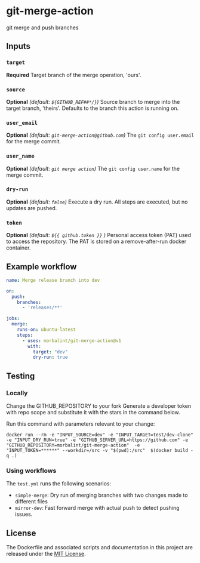 # git-merge-action
git merge and push branches

## Inputs

### `target`

**Required** Target branch of the merge operation, 'ours'.

### `source`

**Optional** *(default: `${GITHUB_REF##*/}`)* Source branch to merge into the target branch, 'theirs'. Defaults to the branch this action is running on. 

### `user_email`

**Optional** *(default: `git-merge-action@github.com`)* The `git config user.email` for the merge commit.

### `user_name`

**Optional** *(default: `git merge action`)* The `git config user.name` for the merge commit.

### `dry-run`

**Optional** *(default: `false`)* Execute a dry run. All steps are executed, but no updates are pushed.

### `token`

**Optional** *(default: `${{ github.token }}` )* Personal access token (PAT) used to access the repository. The PAT is stored on a remove-after-run docker container.

## Example workflow

```yml
name: Merge release branch into dev

on: 
  push:
    branches:
      - 'releases/**'

jobs:
  merge:
    runs-on: ubuntu-latest
    steps:
      - uses: morbalint/git-merge-action@v1
        with:
          target: "dev"
          dry-run: true
```

## Testing

### Locally

Change the GITHUB_REPOSITORY to your fork
Generate a developer token with repo scope and substitute it with the stars in the command below.

Run this command with parameters relevant to your change:

```shell
docker run --rm -e "INPUT_SOURCE=dev" -e "INPUT_TARGET=test/dev-clone" -e "INPUT_DRY_RUN=true" -e "GITHUB_SERVER_URL=https://github.com" -e "GITHUB_REPOSITORY=morbalint/git-merge-action"  -e "INPUT_TOKEN=******" --workdir=/src -v "$(pwd):/src"  $(docker build -q .)
```

### Using workflows

The `test.yml` runs the following scenarios:
- `simple-merge`: Dry run of merging branches with two changes made to different files
- `mirror-dev`: Fast forward merge with actual push to detect pushing issues. 

## License

The Dockerfile and associated scripts and documentation in this project are released under the [MIT License](LICENSE).

